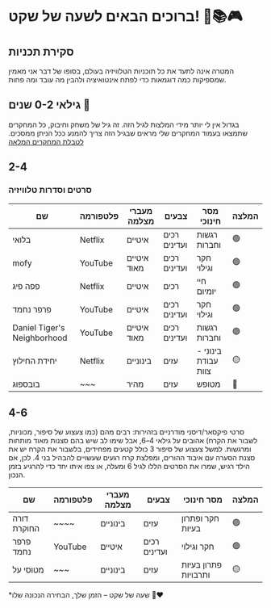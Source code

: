 # ברוכים הבאים לשעה של שקט! 👶📚🎮

## סקירת תכניות
המטרה אינה לתעד את כל תוכניות הטלוויזיה בעולם, בסופו של דבר אני מאמין שמספיקות כמה דוגמאות כדי לפתח אינטואיציה ולהבין מה עובד ומה פחות.

## גילאי 0-2 שנים 👶

בגדול אין לי יותר מידי המלצות לגיל הזה. זה גיל של משחק וחיבוק, כל המחקרים שתמצאו בעמוד המחקרים שלי מראים שבגיל הזה צריך להמנע ככל הניתן ממסכים. [לטבלת המחקרים המלאה](../research.md#research-table)

## 2-4

### סרטים וסדרות טלוויזיה

| שם | פלטפורמה | מעברי מצלמה | צבעים | מסר חינוכי | המלצה |
|---|---|---|---|---|---|
| בלואי | Netflix | איטיים | רכים ועדינים |  רגשות וחברות | 🟢 |
| mofy | YouTube | איטיים מאוד | רכים ועדינים |  חקר וגילוי | 🟢 |
| פפה פיג | Netflix | איטיים | רכים |  חיי יומיום | 🟢 |
| פרפר נחמד | YouTube | איטיים | רכים ועדינים |  חקר וגילוי | 🟢 |
| Daniel Tiger's Neighborhood | YouTube | איטיים מאוד | רכים ועדינים |  רגשות וחברות | 🟢 |
| יחידת החילוץ | Netflix | בינוניים | עזים | בינוני - עבודת צוות | 🟡 |
| בובספוג | ~~~ | מהיר | עזים | מטופש | 🔴 |

## 4-6

סרטי פיקסאר/דיסני מודרניים בזהירות: רבים מהם (כמו צעצוע של סיפור, מכוניות, לשבור את הקרח) אהובים על גילאי 4–6, אבל שימו לב שיש בהם סצנות מאוד מותחות ומרגשות. למשל צעצוע של סיפור 3 כולל קטעים מפחידים, בלשבור את הקרח יש את סצנת הסערה עם איבוד ההורים, ומפלצת קרח רגעים שעשויים להבהיל בני 4. לכן, אם הילד רגיש, שמרו את הסרטים הללו לגיל 6 ומעלה, או צפו איתו יחד כדי להרגיע בזמן הנכון.

| שם | פלטפורמה | מעברי מצלמה | צבעים | מסר חינוכי | המלצה |
|---|---|---|---|---|---|
| דורה החוקרת | ~~~~ | בינוניים | עזים | חקר ופתרון בעיות | 🟢 |
| פרפר נחמד | YouTube | איטיים | רכים ועדינים |  חקר וגילוי | 🟢 |
| מטוסי על | ~~~ | בינוניים | עזים | פתרון בעיות ותרבויות |  🟡 |

*שעה של שקט – הזמן שלך, הבחירה הנכונה שלו 💛❤️